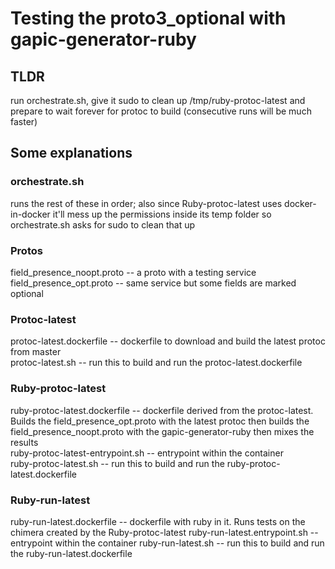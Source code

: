 # Testing the proto3_optional with gapic-generator-ruby  
  
## TLDR  
run orchestrate.sh, give it sudo to clean up /tmp/ruby-protoc-latest and prepare to wait forever for protoc to build (consecutive runs will be much faster)  
 
## Some explanations  
### orchestrate.sh
runs the rest of these in order; also since Ruby-protoc-latest uses docker-in-docker it'll mess up the permissions inside its temp folder so orchestrate.sh asks for sudo to clean that up

### Protos  
field_presence_noopt.proto -- a proto with a testing service  
field_presence_opt.proto -- same service but some fields are marked optional  

### Protoc-latest  
protoc-latest.dockerfile -- dockerfile to download and build the latest protoc from master  
protoc-latest.sh -- run this to build and run the protoc-latest.dockerfile

### Ruby-protoc-latest
ruby-protoc-latest.dockerfile -- dockerfile derived from the protoc-latest. Builds the field_presence_opt.proto with the latest protoc then builds the field_presence_noopt.proto with the gapic-generator-ruby then mixes the results  
ruby-protoc-latest-entrypoint.sh -- entrypoint within the container  
ruby-protoc-latest.sh -- run this to build and run the ruby-protoc-latest.dockerfile  
  
### Ruby-run-latest  
ruby-run-latest.dockerfile -- dockerfile with ruby in it. Runs tests on the chimera created by the Ruby-protoc-latest
ruby-run-latest.entrypoint.sh -- entrypoint within the container
ruby-run-latest.sh -- run this to build and run the ruby-run-latest.dockerfile 
